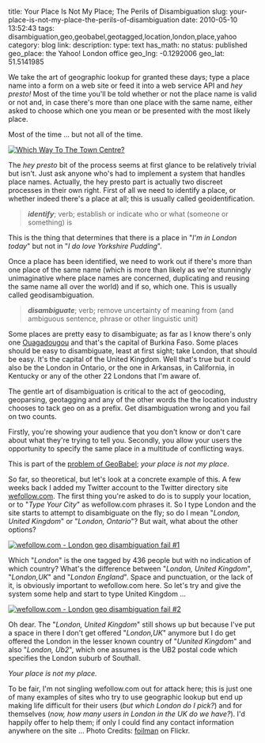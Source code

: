 title: Your Place Is Not My Place; The Perils of Disambiguation
slug: your-place-is-not-my-place-the-perils-of-disambiguation
date: 2010-05-10 13:52:43
tags: disambiguation,geo,geobabel,geotagged,location,london,place,yahoo
category: blog
link: 
description: 
type: text
has_math: no
status: published
geo_place: the Yahoo! London office
geo_lng: -0.1292006
geo_lat: 51.5141985

We take the art of geographic lookup for granted these days; type a place name into a form on a web site or feed it into a web service API and *hey presto!* Most of the time you'll be told whether or not the place name is valid or not and, in case there's more than one place with the same name, either asked to choose which one you mean or be presented with the most likely place.

Most of the time ... but not all of the time.


[![Which Way To The Town Centre?](https://farm4.static.flickr.com/3054/2803261256_5c87049b7e_d.jpg)](https://www.flickr.com/photos/foilman/2803261256/ "Which Way To The Town Centre?")

The *hey presto* bit of the process seems at first glance to be relatively trivial but isn't. Just ask anyone who's had to implement a system that handles place names. Actually, the hey presto part is actually two discreet processes in their own right. First of all we need to identify a place, or whether indeed there's a place at all; this is usually called geoidentification.


<!-- TEASER_END -->

> ***identify***; verb; establish or indicate who or what (someone or something) is


This is the thing that determines that there is a place in "*I'm in London today*" but not in "*I do love Yorkshire Pudding*".

Once a place has been identified, we need to work out if there's more than one place of the same name (which is more than likely as we're stunningly unimaginative where place names are concerned, duplicating and reusing the same name all over the world) and if so, which one. This is usually called geodisambiguation.

> ***disambiguate***; verb; remove uncertainty of meaning from (and ambiguous sentence, phrase or other linguistic unit)


Some places are pretty easy to disambiguate; as far as I know there's only one [Ouagadougou](https://en.wikipedia.org/wiki/Ouagadougou "https://en.wikipedia.org/wiki/Ouagadougou") and that's the capital of Burkina Faso. Some places should be easy to disambiguate, least at first sight; take London, that should be easy. It's the capital of the United Kingdom. Well that's true but it could also be the London in Ontario, or the one in Arkansas, in California, in Kentucky or any of the other 22 Londons that I'm aware of.

The gentle art of disambiguation is critical to the act of geocoding, geoparsing, geotagging and any of the other words the the location industry chooses to tack geo on as a prefix. Get disambiguation wrong and you fail on two counts.

Firstly, you're showing your audience that you don't know or don't care about what they're trying to tell you. Secondly, you allow your users the opportunity to specify the same place in a multitude of conflicting ways.

This is part of the [problem of GeoBabel](/2010/04/21/fighting-geobabel-on-two-fronts/ "/2010/04/21/fighting-geobabel-on-two-fronts/"); *your place is not my place*.

So far, so theoretical, but let's look at a concrete example of this. A few weeks back I added my Twitter account to the Twitter directory site [wefollow.com](https://wefollow.com/vicchi "https://wefollow.com/vicchi"). The first thing you're asked to do is to supply your location, or to "*Type Your City*" as wefollow.com phrases it. So I type London and the site starts to attempt to disambiguate on the fly; so do I mean "*London, United Kingdom*" or "*London, Ontario*"? But wait, what about the other options?

[![wefollow.com - London geo disambiguation fail #1](https://farm5.static.flickr.com/4049/4567091985_240032d1eb.jpg)](https://www.flickr.com/photos/vicchi/4567091985/ "wefollow.com - London geo disambiguation fail #1")

Which "*London*" is the one tagged by 436 people but with no indication of which country? What's the difference between "*London, United Kingdom*", "*London,UK*" and "*London England*". Space and punctuation, or the lack of it, is obviously important to wefollow.com here. So let's try and give the system some help and start to type United Kingdom ...

[![wefollow.com - London geo disambiguation fail #2](https://farm4.static.flickr.com/3297/4567092049_68cbb7e32d.jpg)](https://www.flickr.com/photos/vicchi/4567092049/ "wefollow.com - London geo disambiguation fail #2")

Oh dear. The "*London, United Kingdom*" still shows up but because I've put a space in there I don't get offered "*London,UK*" anymore but I do get offered the London in the lesser known country of "*Uunited Kingdom*" and also "*London, Ub2*", which one assumes is the UB2 postal code which specifies the London suburb of Southall.

*Your place is not my place.*

To be fair, I'm not singling wefollow.com out for attack here; this is just one of many examples of sites who try to use geographic lookup but end up making life difficult for their users (*but which London do I pick?*) and for themselves (*now, how many users in London in the UK do we have?*). I'd happily offer to help them; if only I could find any contact information anywhere on the site ...
Photo Credits: [foilman](https://www.flickr.com/photos/foilman/2803261256/ "https://www.flickr.com/photos/foilman/2803261256/") on Flickr.



